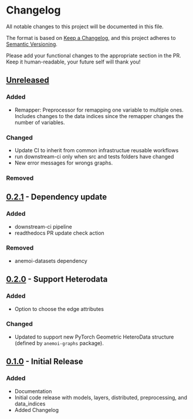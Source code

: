 # Changelog

All notable changes to this project will be documented in this file.

The format is based on [Keep a Changelog](https://keepachangelog.com/en/1.1.0/),
and this project adheres to [Semantic Versioning](https://semver.org/spec/v2.0.0.html).

Please add your functional changes to the appropriate section in the PR.
Keep it human-readable, your future self will thank you!

## [Unreleased]

### Added

- Remapper: Preprocessor for remapping one variable to multiple ones. Includes changes to the data indices since the remapper changes the number of variables.

### Changed

 - Update CI to inherit from common infrastructue reusable workflows
 - run downstream-ci only when src and tests folders have changed
 - New error messages for wrongs graphs.

### Removed

## [0.2.1] - Dependency update

### Added

- downstream-ci pipeline
- readthedocs PR update check action

### Removed

- anemoi-datasets dependency

## [0.2.0] - Support Heterodata

### Added

- Option to choose the edge attributes

### Changed

- Updated to support new PyTorch Geometric HeteroData structure (defined by `anemoi-graphs` package).

## [0.1.0] - Initial Release

### Added
- Documentation
- Initial code release with models, layers, distributed, preprocessing, and data_indices
- Added Changelog

<!-- Add Git Diffs for Links above -->
[unreleased]: https://github.com/ecmwf/anemoi-models/compare/0.2.1...HEAD
[0.2.1]: https://github.com/ecmwf/anemoi-models/compare/0.2.0...0.2.1
[0.2.0]: https://github.com/ecmwf/anemoi-models/compare/0.1.0...0.2.0
[0.1.0]: https://github.com/ecmwf/anemoi-models/releases/tag/0.1.0

